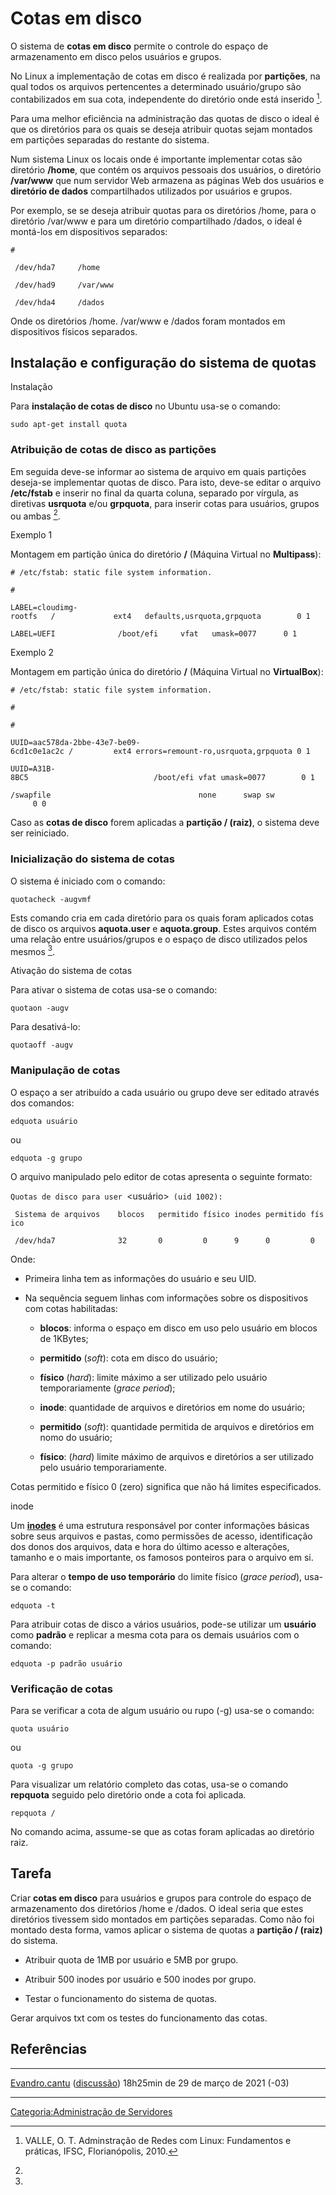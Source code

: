 # Cotas em disco

O sistema de **cotas em disco** permite o controle do espaço de armazenamento em disco pelos usuários e grupos.

No Linux a implementação de cotas em disco é realizada por **partições**, na qual todos os arquivos pertencentes a determinado usuário/grupo são contabilizados em sua cota, independente do diretório onde está inserido [^1].

Para uma melhor eficiência na administração das quotas de disco o ideal é que os diretórios para os quais se deseja atribuir quotas sejam montados em partições separadas do restante do sistema.

Num sistema Linux os locais onde é importante implementar cotas são diretório **/home**, que contém os arquivos pessoais dos usuários, o diretório **/var/www** que num servidor Web armazena as páginas Web dos usuários e **diretório de dados** compartilhados utilizados por usuários e grupos.

Por exemplo, se se deseja atribuir quotas para os diretórios /home, para o diretório /var/www e para um diretório compartilhado /dados, o ideal é montá-los em dispositivos separados:

`#`<file system>` `<mount point>  
` /dev/hda7     /home`  
` /dev/had9     /var/www`  
` /dev/hda4     /dados`

  
Onde os diretórios /home. /var/www e /dados foram montados em dispositivos físicos separados.

## Instalação e configuração do sistema de quotas

Instalação  
Para **instalação de cotas de disco** no Ubuntu usa-se o comando:

`sudo apt-get install quota`

### Atribuição de cotas de disco as partições

Em seguida deve-se informar ao sistema de arquivo em quais partições deseja-se implementar quotas de disco. Para isto, deve-se editar o arquivo **/etc/fstab** e inserir no final da quarta coluna, separado por vírgula, as diretivas **usrquota** e/ou **grpquota**, para inserir cotas para usuários, grupos ou ambas [^2].

Exemplo 1  
Montagem em partição única do diretório **/** (Máquina Virtual no **Multipass**):

`# /etc/fstab: static file system information.`  
`# `<file system>`         `<mount point>` `<type>` `<options>`  `<dump>` `<pass>  
`LABEL=cloudimg-rootfs   /             ext4   defaults,usrquota,grpquota        0 1`  
`LABEL=UEFI              /boot/efi     vfat   umask=0077      0 1`

Exemplo 2  
Montagem em partição única do diretório **/** (Máquina Virtual no **VirtualBox**):

`# /etc/fstab: static file system information.`  
`#`  
`# `<file system>`                       `<mount point>` `<type>` `<options>`  `<dump>` `<pass>  
`UUID=aac578da-2bbe-43e7-be09-6cd1c0e1ac2c /         ext4 errors=remount-ro,usrquota,grpquota 0 1`  
`UUID=A31B-8BC5                            /boot/efi vfat umask=0077        0 1`  
`/swapfile                                 none      swap sw                0 0`

Caso as **cotas de disco** forem aplicadas a **partição / (raiz)**, o sistema deve ser reiniciado.

### Inicialização do sistema de cotas

O sistema é iniciado com o comando:

`quotacheck -augvmf`

  
Ests comando cria em cada diretório para os quais foram aplicados cotas de disco os arquivos **aquota.user** e **aquota.group**. Estes arquivos contém uma relação entre usuários/grupos e o espaço de disco utilizados pelos mesmos [^3].

<!-- -->

Ativação do sistema de cotas  
Para ativar o sistema de cotas usa-se o comando:

`quotaon -augv`

  
Para desativá-lo:

`quotaoff -augv`

### Manipulação de cotas

O espaço a ser atribuído a cada usuário ou grupo deve ser editado através dos comandos:

`edquota usuário`

  
ou

`edquota -g grupo`

  
O arquivo manipulado pelo editor de cotas apresenta o seguinte formato:

`Quotas de disco para user `<usuário>` (uid 1002):`  
` Sistema de arquivos    blocos   permitido físico inodes permitido físico`  
` /dev/hda7              32       0         0      9      0         0`

  
Onde:

- Primeira linha tem as informações do usuário e seu UID.
- Na sequência seguem linhas com informações sobre os dispositivos com cotas habilitadas:
  - **blocos**: informa o espaço em disco em uso pelo usuário em blocos de 1KBytes;
  - **permitido** (*soft*): cota em disco do usuário;
  - **físico** (*hard*): limite máximo a ser utilizado pelo usuário temporariamente (*grace period*);
  - **inode**: quantidade de arquivos e diretórios em nome do usuário;
  - **permitido** (*soft*): quantidade permitida de arquivos e diretórios em nomo do usuário;
  - **físico**: (*hard*) limite máximo de arquivos e diretórios a ser utilizado pelo usuário temporariamente.

Cotas permitido e físico 0 (zero) significa que não há limites especificados.

<!-- -->

inode  
Um [**inodes**](https://www.vivaolinux.com.br/artigo/Voce-sabe-o-que-e-INODE) é uma estrutura responsável por conter informações básicas sobre seus arquivos e pastas, como permissões de acesso, identificação dos donos dos arquivos, data e hora do último acesso e alterações, tamanho e o mais importante, os famosos ponteiros para o arquivo em si.

Para alterar o **tempo de uso temporário** do limite físico (*grace period*), usa-se o comando:

`edquota -t`

Para atribuir cotas de disco a vários usuários, pode-se utilizar um **usuário** como **padrão** e replicar a mesma cota para os demais usuários com o comando:

`edquota -p padrão usuário`

### Verificação de cotas

Para se verificar a cota de algum usuário ou rupo (-g) usa-se o comando:

`quota usuário`

  
ou

`quota -g grupo`

Para visualizar um relatório completo das cotas, usa-se o comando **repquota** seguido pelo diretório onde a cota foi aplicada.

`repquota /`

  
No comando acima, assume-se que as cotas foram aplicadas ao diretório raiz.

## Tarefa

Criar **cotas em disco** para usuários e grupos para controle do espaço de armazenamento dos diretórios /home e /dados. O ideal seria que estes diretórios tivessem sido montados em partições separadas. Como não foi montado desta forma, vamos aplicar o sistema de quotas a **partição / (raiz)** do sistema.

- Atribuir quota de 1MB por usuário e 5MB por grupo.
- Atribuir 500 inodes por usuário e 500 inodes por grupo.
- Testar o funcionamento do sistema de quotas.

Gerar arquivos txt com os testes do funcionamento das cotas.

## Referências

<references />

------------------------------------------------------------------------

<a href="Usuário:Evandro.cantu" class="wikilink" title="Evandro.cantu">Evandro.cantu</a> (<a href="Usuário_Discussão:Evandro.cantu" class="wikilink" title="discussão">discussão</a>) 18h25min de 29 de março de 2021 (-03)

------------------------------------------------------------------------

<a href="Categoria:Administração_de_Servidores" class="wikilink" title="Categoria:Administração de Servidores">Categoria:Administração de Servidores</a>

[^1]: VALLE, O. T. Adminstração de Redes com Linux: Fundamentos e práticas, IFSC, Florianópolis, 2010.

[^2]:

[^3]:

